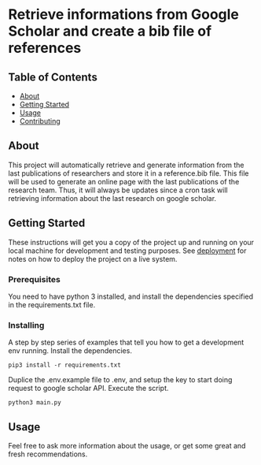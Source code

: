 # Retrieve informations from Google Scholar and create a bib file of references

## Table of Contents

- [About](#about)
- [Getting Started](#getting_started)
- [Usage](#usage)
- [Contributing](../CONTRIBUTING.md)

## About <a name = "about"></a>

This project will automatically retrieve and generate information from the last publications of researchers and store it in a reference.bib file. This file will be used to generate an online page with the last publications of the research team. Thus, it will always be updates since a cron task will retrieving information about the last research on google scholar.

## Getting Started <a name = "getting_started"></a>

These instructions will get you a copy of the project up and running on your local machine for development and testing purposes. See [deployment](#deployment) for notes on how to deploy the project on a live system.

### Prerequisites

You need to have python 3 installed, and install the dependencies specified in the requirements.txt file.


### Installing

A step by step series of examples that tell you how to get a development env running.
Install the dependencies.

```
pip3 install -r requirements.txt
```

Duplice the .env.example file to .env, and setup the key to start doing request to google scholar API. Execute the script.

```
python3 main.py
```

## Usage <a name = "usage"></a>

Feel free to ask more information about the usage, or get some great and fresh recommendations.
